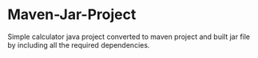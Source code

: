 # Maven-Jar-Project
Simple calculator java project converted to maven project and built jar file by including all the required dependencies.
